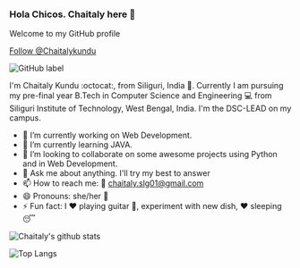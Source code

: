 ### Hola Chicos. Chaitaly here 👋
Welcome to my GitHub profile 

<html>
<!-- Place this tag where you want the button to render. -->
<a class="github-button" href="https://github.com/Chaitalykundu" data-color-scheme="no-preference: dark; light: light; dark: light;" data-size="large" data-show-count="true" aria-label="Follow @Chaitalykundu on GitHub">Follow @Chaitalykundu</a>
<head>  
  <!-- Place this tag in your head or just before your close body tag. -->
  <script async defer src="https://buttons.github.io/buttons.js"></script>
</head>
</html>

![GitHub label](https://img.shields.io/static/v1?label=C&message=Intermediate&color=<green>)

I'm Chaitaly Kundu :octocat:, from Siliguri, India :city_sunset:. Currently I am pursuing my pre-final year B.Tech in Computer Science and Engineering :computer: from Siliguri Institute of Technology, West Bengal, India. I'm the DSC-LEAD on my campus.



- 🔭 I’m currently working on Web Development. 
- 🌱 I’m currently learning JAVA.
- 👯 I’m looking to collaborate on some awesome projects using Python and in Web Development.
- 💬 Ask me about anything. I'll try my best to answer
- 📫 How to reach me: :e-mail: chaitaly.slg01@gmail.com
- 😄 Pronouns: she/her :girl:
- ⚡ Fun fact: I :heart: playing guitar :guitar:, experiment with new dish, :heart: sleeping :sleeping:




![Chaitaly's github stats](https://github-readme-stats.vercel.app/api?username=Chaitalykundu&show_icons=true&theme=tokyonight)

![Top Langs](https://github-readme-stats.vercel.app/api/top-langs/?username=Chaitalykundu&layout=compact&theme=tokyonight)
